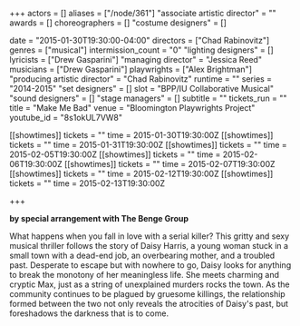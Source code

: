 +++
actors = []
aliases = ["/node/361"]
"associate artistic director" = ""
awards = []
choreographers = []
"costume designers" = []

date = "2015-01-30T19:30:00-04:00"
directors = ["Chad Rabinovitz"]
genres = ["musical"]
intermission_count = "0"
"lighting designers" = []
lyricists = ["Drew Gasparini"]
"managing director" = "Jessica Reed"
musicians = ["Drew Gasparini"]
playwrights = ["Alex Brightman"]
"producing artistic director" = "Chad Rabinovitz"
runtime = ""
series = "2014-2015"
"set designers" = []
slot = "BPP/IU Collaborative Musical"
"sound designers" = []
"stage managers" = []
subtitle = ""
tickets_run = ""
title = "Make Me Bad"
venue = "Bloomington Playwrights Project"
youtube_id = "8s1okUL7VW8"

[[showtimes]]
  tickets = ""
  time = 2015-01-30T19:30:00Z
[[showtimes]]
  tickets = ""
  time = 2015-01-31T19:30:00Z
[[showtimes]]
  tickets = ""
  time = 2015-02-05T19:30:00Z
[[showtimes]]
  tickets = ""
  time = 2015-02-06T19:30:00Z
[[showtimes]]
  tickets = ""
  time = 2015-02-07T19:30:00Z
[[showtimes]]
  tickets = ""
  time = 2015-02-12T19:30:00Z
[[showtimes]]
  tickets = ""
  time = 2015-02-13T19:30:00Z

+++

**by special arrangement with The Benge Group**

What happens when you fall in love with a serial killer? This gritty and sexy musical thriller follows the story of Daisy Harris, a young woman stuck in a small town with a dead-end job, an overbearing mother, and a troubled past. Desperate to escape but with nowhere to go, Daisy looks for anything to break the monotony of her meaningless life. She meets charming and cryptic Max, just as a string of unexplained murders rocks the town. As the community continues to be plagued by gruesome killings, the relationship formed between the two not only reveals the atrocities of Daisy's past, but foreshadows the darkness that is to come.
